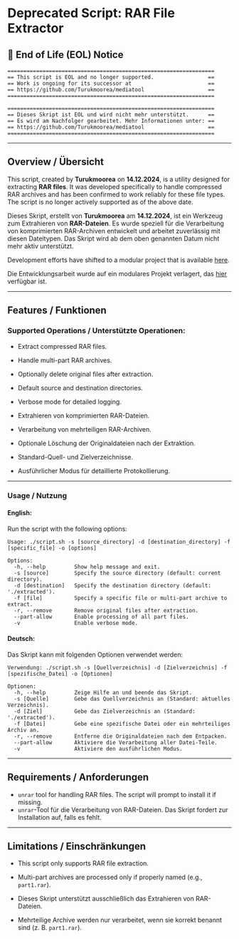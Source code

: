 # Deprecated Script: RAR File Extractor

## 🚨 End of Life (EOL) Notice

```
=================================================================
== This script is EOL and no longer supported.                 ==
== Work is ongoing for its successor at                        ==
== https://github.com/Turukmoorea/mediatool                    ==
=================================================================
```

```
=================================================================
== Dieses Skript ist EOL und wird nicht mehr unterstützt.      ==
== Es wird am Nachfolger gearbeitet. Mehr Informationen unter: ==
== https://github.com/Turukmoorea/mediatool                    ==
=================================================================
```

---

## Overview / Übersicht

This script, created by **Turukmoorea** on **14.12.2024**, is a utility designed for extracting **RAR files**. It was developed specifically to handle compressed RAR archives and has been confirmed to work reliably for these file types. The script is no longer actively supported as of the above date.

Dieses Skript, erstellt von **Turukmoorea** am **14.12.2024**, ist ein Werkzeug zum Extrahieren von **RAR-Dateien**. Es wurde speziell für die Verarbeitung von komprimierten RAR-Archiven entwickelt und arbeitet zuverlässig mit diesen Dateitypen. Das Skript wird ab dem oben genannten Datum nicht mehr aktiv unterstützt.

Development efforts have shifted to a modular project that is available [here](https://github.com/Turukmoorea/mediatool/tree/dev_mediatool).

Die Entwicklungsarbeit wurde auf ein modulares Projekt verlagert, das [hier](https://github.com/Turukmoorea/mediatool/tree/dev_mediatool) verfügbar ist.

---

## Features / Funktionen

### Supported Operations / Unterstützte Operationen:
- Extract compressed RAR files.
- Handle multi-part RAR archives.
- Optionally delete original files after extraction.
- Default source and destination directories.
- Verbose mode for detailed logging.

- Extrahieren von komprimierten RAR-Dateien.
- Verarbeitung von mehrteiligen RAR-Archiven.
- Optionale Löschung der Originaldateien nach der Extraktion.
- Standard-Quell- und Zielverzeichnisse.
- Ausführlicher Modus für detaillierte Protokollierung.

---

### Usage / Nutzung

#### English:
Run the script with the following options:

```
Usage: ./script.sh -s [source_directory] -d [destination_directory] -f [specific_file] -o [options]

Options:
  -h, --help         Show help message and exit.
  -s [source]        Specify the source directory (default: current directory).
  -d [destination]   Specify the destination directory (default: './extracted').
  -f [file]          Specify a specific file or multi-part archive to extract.
  -r, --remove       Remove original files after extraction.
  --part-allow       Enable processing of all part files.
  -v                 Enable verbose mode.
```

#### Deutsch:
Das Skript kann mit folgenden Optionen verwendet werden:

```
Verwendung: ./script.sh -s [Quellverzeichnis] -d [Zielverzeichnis] -f [spezifische_Datei] -o [Optionen]

Optionen:
  -h, --help         Zeige Hilfe an und beende das Skript.
  -s [Quelle]        Gebe das Quellverzeichnis an (Standard: aktuelles Verzeichnis).
  -d [Ziel]          Gebe das Zielverzeichnis an (Standard: './extracted').
  -f [Datei]         Gebe eine spezifische Datei oder ein mehrteiliges Archiv an.
  -r, --remove       Entferne die Originaldateien nach dem Entpacken.
  --part-allow       Aktiviere die Verarbeitung aller Datei-Teile.
  -v                 Aktiviere den ausführlichen Modus.
```

---

## Requirements / Anforderungen
- `unrar` tool for handling RAR files. The script will prompt to install it if missing.
- `unrar`-Tool für die Verarbeitung von RAR-Dateien. Das Skript fordert zur Installation auf, falls es fehlt.

---

## Limitations / Einschränkungen
- This script only supports RAR file extraction.
- Multi-part archives are processed only if properly named (e.g., `part1.rar`).

- Dieses Skript unterstützt ausschließlich das Extrahieren von RAR-Dateien.
- Mehrteilige Archive werden nur verarbeitet, wenn sie korrekt benannt sind (z. B. `part1.rar`).
